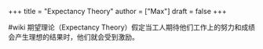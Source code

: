 +++
title = "Expectancy Theory"
author = ["Max"]
draft = false
+++

\#wiki
期望理论（Expectancy Theory）假定当工人期待他们工作上的努力和成绩会产生理想的结果时，他们就会受到激励。
